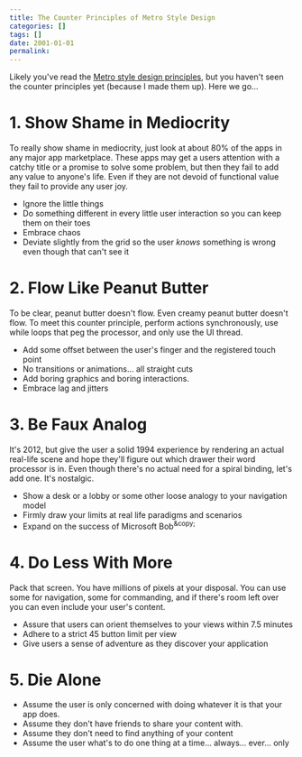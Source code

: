 ```yaml
---
title: The Counter Principles of Metro Style Design
categories: []
tags: []
date: 2001-01-01
permalink: 
---
```


Likely you've read the [Metro style design principles](http://msdn.microsoft.com/en-us/library/windows/apps/Hh781237.aspx), but you haven't seen the counter principles yet (because I made them up). Here we go...

# 1\. Show Shame in Mediocrity

To really show shame in mediocrity, just look at about 80% of the apps in any major app marketplace. These apps may get a users attention with a catchy title or a promise to solve some problem, but then they fail to add any value to anyone's life. Even if they are not devoid of functional value they fail to provide any user joy.

*   Ignore the little things
*   Do something different in every little user interaction so you can keep them on their toes
*   Embrace chaos
*   Deviate slightly from the grid so the user _knows_ something is wrong even though that can't see it

# 2\. Flow Like Peanut Butter

To be clear, peanut butter doesn't flow. Even creamy peanut butter doesn't flow. To meet this counter principle, perform actions synchronously, use while loops that peg the processor, and only use the UI thread.

*   Add some offset between the user's finger and the registered touch point
*   No transitions or animations... all straight cuts
*   Add boring graphics and boring interactions.
*   Embrace lag and jitters

# 3\. Be Faux Analog

It's 2012, but give the user a solid 1994 experience by rendering an actual real-life scene and hope they'll figure out which drawer their word processor is in. Even though there's no actual need for a spiral binding, let's add one. It's nostalgic.

*   Show a desk or a lobby or some other loose analogy to your navigation model
*   Firmly draw your limits at real life paradigms and scenarios
*   Expand on the success of Microsoft Bob<sup>&amp;copy;</sup>

# 4\. Do Less With More

Pack that screen. You have millions of pixels at your disposal. You can use some for navigation, some for commanding, and if there's room left over you can even include your user's content.

*   Assure that users can orient themselves to your views within 7.5 minutes
*   Adhere to a strict 45 button limit per view
*   Give users a sense of adventure as they discover your application

# 5\. Die Alone

*   Assume the user is only concerned with doing whatever it is that your app does.
*   Assume they don't have friends to share your content with.
*   Assume they don't need to find anything of your content
*   Assume the user what's to do one thing at a time... always... ever... only